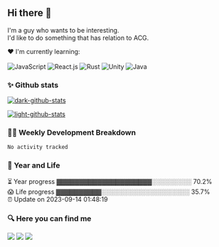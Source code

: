 
## Hi there 👋
I'm a guy who wants to be interesting.  
I'd like to do something that has relation to ACG.

❤️ I'm currently learning:  
<br>
![JavaScript](https://img.shields.io/badge/javascript-%23323330.svg?style=for-the-badge&logo=javascript&logoColor=%23F7DF1E) ![React.js](https://img.shields.io/badge/react-%2335495e.svg?style=for-the-badge&logo=react&logoColor=%2361dafb) ![Rust](https://img.shields.io/badge/rust-%23a72145.svg?style=for-the-badge&logo=rust&logoColor=white) ![Unity](https://img.shields.io/badge/unity-%23000000.svg?style=for-the-badge&logo=unity&logoColor=white) ![Java](https://img.shields.io/badge/Java-%23ED8B00.svg?style=for-the-badge&logo=java&logoColor=white) 

### ✨ Github stats
[![dark-github-stats](https://github-readme-stats.vercel.app/api?username=GeeKaven&show_icons=true&hide_title=true&hide=contribs&hide_border=true&count_private=true&theme=tokyonight#gh-dark-mode-only)](https://github-readme-stats.vercel.app/api?username=GeeKaven&theme=tokyonight#gh-dark-mode-only)

[![light-github-stats](https://github-readme-stats.vercel.app/api?username=GeeKaven&show_icons=true&hide_title=true&hide=contribs&count_private=true&theme=buefy#gh-light-mode-only)](https://github-readme-stats.vercel.app/api?username=GeeKaven&theme=buefy#gh-light-mode-only)

### 🏊‍♂️ Weekly Development Breakdown
<!--START_SECTION:waka-->

```txt
No activity tracked
```

<!--END_SECTION:waka-->

### 👻 Year and Life
<!-- progress starts -->
⏳ Year progress ▓▓▓▓▓▓▓▓▓▓▓▓▓▓▓▓▓▓▓▓▓░░░░░░░░░ 70.2%   
😱 Life progress ▓▓▓▓▓▓▓▓▓▓░░░░░░░░░░░░░░░░░░░░ 35.7%   
⏰ Update on 2023-09-14 01:48:19

<!-- progress ends -->

### 🔍 Here you can find me
<a href="https://tawawa.moe" target="_blank"><img src="https://img.shields.io/badge/Blog-tawawa.moe-red"></a> <a href="https://twitter.com/tawawa_moe" target="_blank"><img src="https://img.shields.io/badge/Twitter-%40tawawa_moe-28a8ea"></a> <a href="mailto:i@tawawa.moe"><img src="https://img.shields.io/badge/Email-i%40tawawa.moe-orange"></a>
